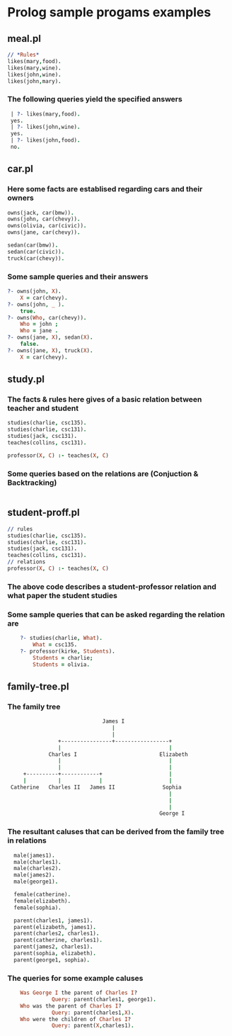 # Prolog sample progams examples

## meal.pl

``` prolog
// *Rules*
likes(mary,food).
likes(mary,wine).
likes(john,wine).
likes(john,mary).
```

### The following queries yield the specified answers

```prolog
 | ?- likes(mary,food).
 yes.
 | ?- likes(john,wine).
 yes.
 | ?- likes(john,food).
 no.
```

## car.pl

### Here some facts are establised regarding cars and their owners

```prolog
owns(jack, car(bmw)). 
owns(john, car(chevy)).
owns(olivia, car(civic)).
owns(jane, car(chevy)). 

sedan(car(bmw)). 
sedan(car(civic)).
truck(car(chevy)).
```

### Some sample queries and their answers

```prolog
?- owns(john, X).
    X = car(chevy).
?- owns(john, _ ).
    true.
?- owns(Who, car(chevy)).
    Who = john ;
    Who = jane .
?- owns(jane, X), sedan(X). 
    false.
?- owns(jane, X), truck(X).
    X = car(chevy).
```

## study.pl

### The facts & rules here gives of a basic relation between teacher and student

```prolog
studies(charlie, csc135).
studies(charlie, csc131).
studies(jack, csc131).
teaches(collins, csc131).

professor(X, C) :- teaches(X, C)
```

### Some queries based on the relations are (Conjuction & Backtracking)

```prolog

```

## student-proff.pl

```prolog
// rules
studies(charlie, csc135).
studies(charlie, csc131).
studies(jack, csc131).
teaches(collins, csc131).
// relations
professor(X, C) :- teaches(X, C)
```

### The above code describes a student-professor relation and what paper the student studies

### Some sample queries that can be asked regarding the relation are

```prolog
    ?- studies(charlie, What).
        What = csc135.
    ?- professor(kirke, Students).
        Students = charlie;
        Students = olivia.
```

## family-tree.pl

### The family tree

```bash
                              James I
                                 |
                                 |
                +----------------+-----------------+
                |                                  |
             Charles I                          Elizabeth
                |                                  |
                |                                  |
     +----------+------------+                     |
     |          |            |                     |
 Catherine   Charles II   James II               Sophia
                                                   |
                                                   |
                                                   |
                                                George I
```

### The resultant caluses that can be derived from the family tree in relations

```prolog
  male(james1).
  male(charles1).
  male(charles2).
  male(james2).
  male(george1).

  female(catherine).
  female(elizabeth).
  female(sophia).

  parent(charles1, james1).
  parent(elizabeth, james1).
  parent(charles2, charles1).
  parent(catherine, charles1).
  parent(james2, charles1).
  parent(sophia, elizabeth).
  parent(george1, sophia).
```

### The queries for some example caluses

```prolog
    Was George I the parent of Charles I? 
              Query: parent(charles1, george1). 
    Who was the parent of Charles I?
              Query: parent(charles1,X). 
    Who were the children of Charles I?
              Query: parent(X,charles1). 
```
